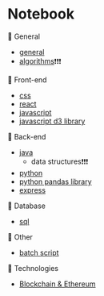 # Notebook
:cherries: General

- [general](general.md)
- [algorithms](algorithms.md):exclamation::exclamation::exclamation:

:honey_pot: Front-end
- [css](css.md)
- [react](react.md)
- [javascript](javascript.md)
- [javascript d3 library](javascript-d3.md)

:melon: Back-end
- [java](https://github.com/Chloeiii/Leetcode/blob/master/README.md)
  - data structures:exclamation::exclamation::exclamation:
- [python](python.md)
- [python pandas library](python-pandas.md)
- [express](express.md)

:lemon: Database
- [sql](sql.md)

:pear: Other
- [batch script](batch-script.md)

:strawberry: Technologies
- [Blockchain & Ethereum](blockchain.md)





